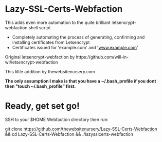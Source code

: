 # Lazy-SSL-Certs-Webfaction

<p>This adds even more automation to the quite brilliant letsencrypt-webfaction shell script

- Completely automating the process of generating, confirming and installing certificates from Letsencrypt
- Certificates issued for 'example.com' and 'www.example.com'

<p>Original letsencrypt-webfaction by https://github.com/will-in-wi/letsencrypt-webfaction
<p>This little addition by thewebsitenursery.com 

<B> The only assumption I make is that you have a ~/.bash_profile if you dont then "touch ~/.bash_profile" first.</B>

# Ready, get set go!

SSH to your $HOME Webfaction directory then run:

git clone https://github.com/thewebsitenursery/Lazy-SSL-Certs-Webfaction && cd Lazy-SSL-Certs-Webfaction && ./lazysslcerts-webfaction

